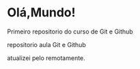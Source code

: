 # Olá,Mundo!
 Primeiro repositorio do curso de Git e Github

 repositorio aula Git e Github

 atualizei pelo remotamente.

 
 
